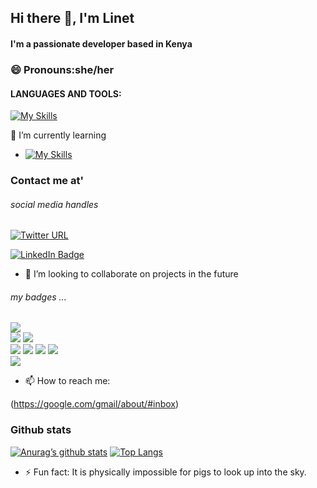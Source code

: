 ## Hi there 👋, I'm Linet
#### I'm a passionate developer based in Kenya





 ### 😄 Pronouns:she/her


 #### LANGUAGES AND TOOLS:
 
 [![My Skills](https://skills.thijs.gg/icons?i=java,js,php,react,kotlin,nodejs,css,c,figma&theme=dark)](https://skills.thijs.gg)


🤔 I’m currently learning 
- [![My Skills](https://skills.thijs.gg/icons?i=py&theme=dark)](https://skills.thijs.gg)




### Contact me at'
###### social media handles

[![Twitter URL](https://img.shields.io/twitter/url/https/twitter.com/linetmuthoni11.svg?style=social&label=Follow%20%40linetmuthoni11)](https://twitter.com/linetmuthoni11)


[![LinkedIn Badge](https://img.shields.io/badge/LinkedIn-Profile-informational?style=flat&logo=linkedin&logoColor=white&color=0D76A8)](https://ke.linkedin.com/in/lish-muthoni-453a54245"linkedin")



- 👯 I’m looking to collaborate on projects in the future

###### my badges ...
 ![](https://img.shields.io/badge/React-20232A?style=for-the-badge&logo=react&logoColor=61DAFB)                                                         
 ![](https://img.shields.io/badge/Code-React-informational?style=flat&logo=react&color=61DAFB)
![](https://img.shields.io/badge/VSCode-0078D4?style=for-the-badge&logo=visual%20studio%20code&logoColor=white)                               
 ![](https://img.shields.io/badge/C%2B%2B-00599C?style=for-the-badge&logo=c%2B%2B&logoColor=white)
 ![](https://img.shields.io/badge/HTML5-E34F26?style=for-the-badge&logo=html5&logoColor=white) 
  ![](https://img.shields.io/badge/JavaScript-323330?style=for-the-badge&logo=javascript&logoColor=F7DF1E)
 ![](https://img.shields.io/badge/Kotlin-0095D5?&style=for-the-badge&logo=kotlin&logoColor=white)                                                           
![](https://img.shields.io/badge/PHP-777BB4?style=for-the-badge&logo=php&logoColor=white)    
- 📫 How to reach me: 
                                                            
(https://google.com/gmail/about/#inbox)


### Github stats
[![Anurag’s github stats](https://github-readme-stats.vercel.app/api?username=lynnmuthoni)](https://github.com/lynnmuthoni)
[![Top Langs](https://github-readme-stats.vercel.app/api/top-langs/?username=lynnmuthoni&layout=compact)](https://github.com/lynnmuthoni)                                                            
                                                         
- ⚡ Fun fact: It is physically impossible for pigs to look up into the sky.
